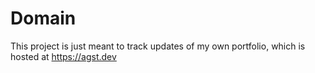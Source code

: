 # Domain
This project is just meant to track updates of my own portfolio, which is hosted at https://agst.dev
